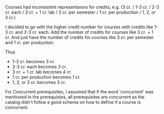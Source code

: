 Courses had inconsistent representaions for credits, e.g. (3 cr. / 1-3 cr. / 2-3 cr. each / 3 cr. + 1 cr. lab / 3 cr. per semester / 1 cr. per production / 1, 2, or 3 cr.)

I decided to go with the higher credit number for courses with credits like 1-3 cr. and  2-3 cr. each.
Add the number of credits for courses like 3 cr. + 1 cr.
And just have the number of credits for courses like 3 cr. per semester and 1 cr. per production.

Thus 
  - 1-3 cr. becomes 3 cr. 
  - 2-3 cr. each becomes 3 cr.
  - 3 cr. + 1 cr. lab becomes 4 cr.
  - 1 cr. per production becomes 1 cr.
  - 1, 2, or 3 cr. becomes 3 cr.


For Concurrent prerequisites, I assumed that if the word 'concurrent' was mentioned in the prerequistes, all prerequisites are concurrent as the catalog didn't follow a good schema on how to define if a course is concurrent.
